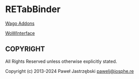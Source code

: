 ﻿# RETabBinder

[Wago Addons](https://addons.wago.io/addons/retabbinder-pvp-smart-targeting)

[WoWInterface](https://www.wowinterface.com/downloads/info19089-RETabBinder.html)

## COPYRIGHT

All Rights Reserved unless otherwise explicitly stated.

Copyright (c) 2013-2024 Paweł Jastrzębski <pawelj@iosphe.re>
